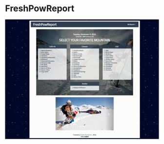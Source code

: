 # FreshPowReport

<img src="https://github.com/gnordstrom/FreshPowReport/blob/master/assets/screenshots/screenshot-main.png?raw=true"/>

<!-- <img src="https://cloud.githubusercontent.com/assets/18754122/18464506/ba358062-794e-11e6-93b7-40b5cdb9d151.jpg"/> -->

